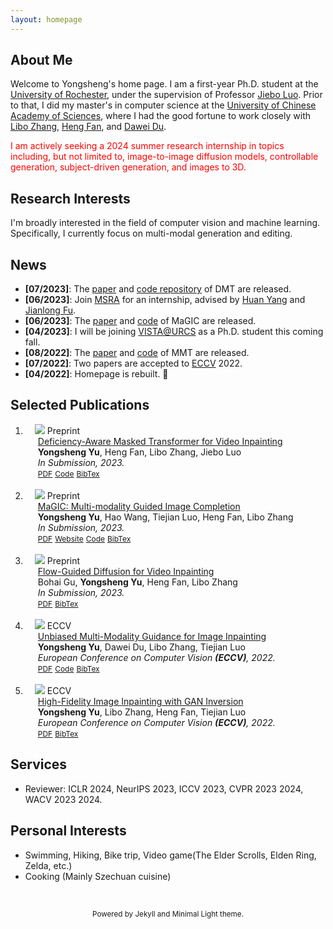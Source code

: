 ```yaml
---
layout: homepage
---
```


## About Me

Welcome to Yongsheng's home page. I am a first-year Ph.D. student at the [University of Rochester](https://www.cs.rochester.edu/), under the supervision of Professor [Jiebo Luo](https://www.cs.rochester.edu/u/jluo/). Prior to that, I did my master's in computer science at the [University of Chinese Academy of Sciences](https://english.ucas.ac.cn/), where I had the good fortune to work closely with [Libo Zhang](https://isrc.iscas.ac.cn/zhanglibo/), [Heng Fan](https://hengfan2010.github.io/), and [Dawei Du](https://sites.google.com/view/daweidu).

<p style='color:red'>I am actively seeking a 2024 summer research internship in topics including, but not limited to, image-to-image diffusion models, controllable generation, subject-driven generation, and images to 3D.</p>

## Research Interests

I'm broadly interested in the field of computer vision and machine learning. Specifically, I currently focus on multi-modal generation and editing.


## News

- **[07/2023]**: The [paper](https://arxiv.org/abs/2307.08629) and [code repository](https://github.com/yeates/DMT) of DMT are released. 
- **[06/2023]**: Join [MSRA](https://www.microsoft.com/en-us/research/lab/microsoft-research-asia/) for an internship, advised by [Huan Yang](https://hyang0511.github.io/) and [Jianlong Fu](https://www.microsoft.com/en-us/research/people/jianf/).
- **[06/2023]**: The [paper](https://arxiv.org/abs/2305.11818) and [code](https://github.com/yeates/MaGIC) of MaGIC are released. 
- **[04/2023]**: I will be joining [VISTA@URCS](https://www.cs.rochester.edu/u/jluo/) as a Ph.D. student this coming fall.
- **[08/2022]**: The [paper](https://arxiv.org/abs/2208.11844) and [code](https://github.com/yeates/MMT) of MMT are released. 
- **[07/2022]**: Two papers are accepted to [ECCV](https://eccv2022.ecva.net/) 2022.
- **[04/2022]**: Homepage is rebuilt. &#128509;


## Selected Publications

<div class="publications">
<ol class="bibliography">


<li>
<div class="pub-row">
  <div class="col-sm-3 abbr" style="position: relative;padding-right: 15px;padding-left: 15px;">
    <img src="https://s2.loli.net/2023/11/25/eiIWXha2vrsfVyk.gif" class="teaser img-fluid z-depth-1">
            <abbr class="badge">Preprint</abbr>
  </div>
  <div id="yu22unbiased" class="col-sm-9" style="position: relative;width: 100%;padding-right: 15px;padding-left: 20px;">
      <div class="title"><a href="https://arxiv.org/abs/2307.08629">Deficiency-Aware Masked Transformer for Video Inpainting</a></div>
      <div class="author"><strong>Yongsheng Yu</strong>, Heng Fan, Libo Zhang, Jiebo Luo</div>
      <div class="periodical"><em>In Submission, 2023.</em>
      </div>
    <div class="links">
      <a href="https://arxiv.org/pdf/2307.08629.pdf" class="btn btn-sm z-depth-0" role="button" target="_blank" style="font-size:12px;">PDF</a>
      <a href="https://github.com/yeates/DMT" class="btn btn-sm z-depth-0" role="button" target="_blank" style="font-size:12px;">Code</a>
      <a href="https://dblp.uni-trier.de/rec/journals/corr/abs-2307-08629.html?view=bibtex" class="btn btn-sm z-depth-0" role="button" target="_blank" style="font-size:12px;">BibTex</a>
    </div>
  </div>
</div>
</li>

<br>


<li>
<div class="pub-row">
  <div class="col-sm-3 abbr" style="position: relative;padding-right: 15px;padding-left: 15px;">
    <img src="https://s2.loli.net/2023/11/25/V91f7PYqSwoaJmK.png" class="teaser img-fluid z-depth-1">
            <abbr class="badge">Preprint</abbr>
  </div>
  <div id="yu22unbiased" class="col-sm-9" style="position: relative;width: 100%;padding-right: 15px;padding-left: 20px;">
      <div class="title"><a href="https://arxiv.org/abs/2305.11818">MaGIC: Multi-modality Guided Image Completion</a></div>
      <div class="author"><strong>Yongsheng Yu</strong>, Hao Wang, Tiejian Luo, Heng Fan, Libo Zhang</div>
      <div class="periodical"><em>In Submission, 2023.</em>
      </div>
    <div class="links">
      <a href="https://arxiv.org/pdf/2305.11818.pdf" class="btn btn-sm z-depth-0" role="button" target="_blank" style="font-size:12px;">PDF</a>
      <a href="https://yeates.github.io/MaGIC-Page" class="btn btn-sm z-depth-0" role="button" target="_blank" style="font-size:12px;">Website</a>
      <a href="https://github.com/yeates/MaGIC" class="btn btn-sm z-depth-0" role="button" target="_blank" style="font-size:12px;">Code</a>
      <a href="https://dblp.uni-trier.de/rec/journals/corr/abs-2305-11818.html?view=bibtex" class="btn btn-sm z-depth-0" role="button" target="_blank" style="font-size:12px;">BibTex</a>
    </div>
  </div>
</div>
</li>

<br>

<li>
<div class="pub-row">
  <div class="col-sm-3 abbr" style="position: relative;padding-right: 15px;padding-left: 15px;">
    <img src="https://s2.loli.net/2023/11/25/tl9j7TVDHxkKSRf.png" class="teaser img-fluid z-depth-1">
            <abbr class="badge">Preprint</abbr>
  </div>
  <div id="yu22unbiased" class="col-sm-9" style="position: relative;width: 100%;padding-right: 15px;padding-left: 20px;">
      <div class="title"><a href="https://arxiv.org/pdf/2311.15368.pdf">Flow-Guided Diffusion for Video Inpainting</a></div>
      <div class="author">Bohai Gu, <strong>Yongsheng Yu</strong>, Heng Fan, Libo Zhang</div>
      <div class="periodical"><em>In Submission, 2023.</em>
      </div>
    <div class="links">
      <a href="https://arxiv.org/pdf/2311.15368.pdf" class="btn btn-sm z-depth-0" role="button" target="_blank" style="font-size:12px;">PDF</a>
      <!-- <a href="https://yeates.github.io/MaGIC-Page" class="btn btn-sm z-depth-0" role="button" target="_blank" style="font-size:12px;">Website</a>
      <a href="https://github.com/yeates/MaGIC" class="btn btn-sm z-depth-0" role="button" target="_blank" style="font-size:12px;">Code</a> -->
      <a href="/" class="btn btn-sm z-depth-0" role="button" target="_blank" style="font-size:12px;">BibTex</a>
    </div>
  </div>
</div>
</li>

<br>

<li>
<div class="pub-row">
  <div class="col-sm-3 abbr" style="position: relative;padding-right: 15px;padding-left: 15px;">
    <img src="https://s2.loli.net/2022/07/26/P87oHlKk1tNDxrG.png" class="teaser img-fluid z-depth-1">
            <abbr class="badge">ECCV</abbr>
  </div>
  <div id="yu22unbiased" class="col-sm-9" style="position: relative;width: 100%;padding-right: 15px;padding-left: 20px;">
      <div class="title"><a href="https://arxiv.org/abs/2208.11844">Unbiased Multi-Modality Guidance for Image Inpainting</a></div>
      <div class="author"><strong>Yongsheng Yu</strong>, Dawei Du, Libo Zhang, Tiejian Luo</div>
      <div class="periodical"><em>European Conference on Computer Vision <strong>(ECCV)</strong>, 2022.</em>
      </div>
    <div class="links">
      <a href="https://arxiv.org/abs/2208.11844" class="btn btn-sm z-depth-0" role="button" target="_blank" style="font-size:12px;">PDF</a>
      <a href="https://github.com/yeates/MMT" class="btn btn-sm z-depth-0" role="button" target="_blank" style="font-size:12px;">Code</a>
      <a href="https://dblp.uni-trier.de/rec/conf/eccv/YuDZL22.html?view=bibtex" class="btn btn-sm z-depth-0" role="button" target="_blank" style="font-size:12px;">BibTex</a>
    </div>
  </div>
</div>
</li>

<br>

<li>
<div class="pub-row">
  <div class="col-sm-3 abbr" style="position: relative;padding-right: 15px;padding-left: 15px;">
    <img src="https://s2.loli.net/2022/07/26/Ppk4TmYCqyvf7Zl.png" class="teaser img-fluid z-depth-1">
            <abbr class="badge">ECCV</abbr>
  </div>
  <div id="yu22high" class="col-sm-9" style="position: relative;width: 100%;padding-right: 15px;padding-left: 20px;">
      <div class="title"><a href="https://arxiv.org/abs/2208.11850">High-Fidelity Image Inpainting with GAN Inversion</a></div>
      <div class="author"><strong>Yongsheng Yu</strong>, Libo Zhang, Heng Fan, Tiejian Luo</div>
      <div class="periodical"><em>European Conference on Computer Vision <strong>(ECCV)</strong>, 2022.</em>
      </div>
    <div class="links">
      <a href="https://arxiv.org/abs/2208.11850" class="btn btn-sm z-depth-0" role="button" target="_blank" style="font-size:12px;">PDF</a>
      <!-- <a href="https://gitlab.mpi-klsb.mpg.de/yaoyaoliu/e3bm" class="btn btn-sm z-depth-0" role="button" target="_blank" style="font-size:12px;">Code</a>
      <a href="https://e3bm.yyliu.net" class="btn btn-sm z-depth-0" role="button" target="_blank" style="font-size:12px;">Project Page</a> -->
      <a href="https://dblp.uni-trier.de/rec/conf/eccv/YuZFL22.html?view=bibtex" class="btn btn-sm z-depth-0" role="button" target="_blank" style="font-size:12px;">BibTex</a>
    </div>
  </div>
</div>
</li>

</ol>
</div>

## Services

- Reviewer: ICLR 2024, NeurIPS 2023, ICCV 2023, CVPR 2023 2024, WACV 2023 2024.


## Personal Interests
- Swimming, Hiking, Bike trip, Video game(The Elder Scrolls, Elden Ring, Zelda, etc.)
- Cooking (Mainly Szechuan cuisine)

<br>

<script type='text/javascript' id='clustrmaps' src='//cdn.clustrmaps.com/map_v2.js?cl=080808&w=250&t=n&d=RoDpcfB2vG1lN_1So1H7EOpCNMohRUZg7CEirev-baw&co=ffffff&ct=808080&cmo=3acc3a&cmn=ff5353'></script>

<p style="text-align: center"><small>Powered by Jekyll and Minimal Light theme.</small></p>